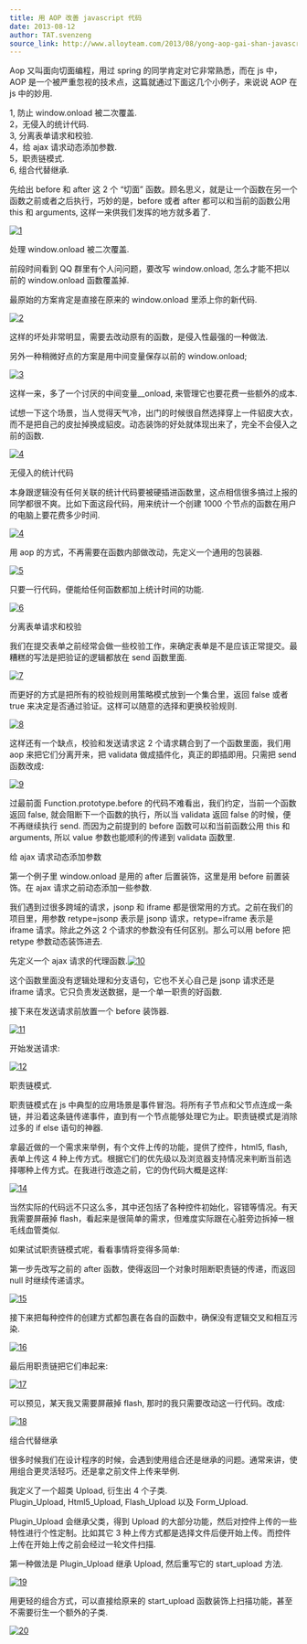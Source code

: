 ```yaml
---
title: 用 AOP 改善 javascript 代码
date: 2013-08-12
author: TAT.svenzeng
source_link: http://www.alloyteam.com/2013/08/yong-aop-gai-shan-javascript-dai-ma/
---
```


Aop 又叫面向切面编程，用过 spring 的同学肯定对它非常熟悉，而在 js 中，AOP 是一个被严重忽视的技术点，这篇就通过下面这几个小例子，来说说 AOP 在 js 中的妙用.

1, 防止 window.onload 被二次覆盖.  
2，无侵入的统计代码.  
3, 分离表单请求和校验.  
4，给 ajax 请求动态添加参数.  
5，职责链模式.  
6, 组合代替继承.

先给出 before 和 after 这 2 个 “切面” 函数。顾名思义，就是让一个函数在另一个函数之前或者之后执行，巧妙的是，before 或者 after 都可以和当前的函数公用 this 和 arguments, 这样一来供我们发挥的地方就多着了.

[![](http://www.alloyteam.com/wp-content/uploads/2013/08/15.gif "1")](http://www.alloyteam.com/wp-content/uploads/2013/08/15.gif)

处理 window.onload 被二次覆盖.

前段时间看到 QQ 群里有个人问问题，要改写 window.onload, 怎么才能不把以前的 window.onload 函数覆盖掉.

最原始的方案肯定是直接在原来的 window.onload 里添上你的新代码.

[![](http://www.alloyteam.com/wp-content/uploads/2013/08/21.gif "2")](http://www.alloyteam.com/wp-content/uploads/2013/08/21.gif)

这样的坏处非常明显，需要去改动原有的函数，是侵入性最强的一种做法.

另外一种稍微好点的方案是用中间变量保存以前的 window.onload;

[![](http://www.alloyteam.com/wp-content/uploads/2013/08/31.gif "3")](http://www.alloyteam.com/wp-content/uploads/2013/08/31.gif)

这样一来，多了一个讨厌的中间变量\_\_onload, 来管理它也要花费一些额外的成本.

试想一下这个场景，当人觉得天气冷，出门的时候很自然选择穿上一件貂皮大衣，而不是把自己的皮扯掉换成貂皮。动态装饰的好处就体现出来了，完全不会侵入之前的函数.

[![](http://www.alloyteam.com/wp-content/uploads/2013/08/4.gif "4")](http://www.alloyteam.com/wp-content/uploads/2013/08/4.gif)

无侵入的统计代码

本身跟逻辑没有任何关联的统计代码要被硬插进函数里，这点相信很多搞过上报的同学都很不爽。比如下面这段代码，用来统计一个创建 1000 个节点的函数在用户的电脑上要花费多少时间.

[![](http://www.alloyteam.com/wp-content/uploads/2013/08/41.gif "4")](http://www.alloyteam.com/wp-content/uploads/2013/08/41.gif)

用 aop 的方式，不再需要在函数内部做改动，先定义一个通用的包装器.

[![](http://www.alloyteam.com/wp-content/uploads/2013/08/5.gif "5")](http://www.alloyteam.com/wp-content/uploads/2013/08/5.gif)

只要一行代码，便能给任何函数都加上统计时间的功能.

[![](http://www.alloyteam.com/wp-content/uploads/2013/08/6.gif "6")](http://www.alloyteam.com/wp-content/uploads/2013/08/6.gif)

分离表单请求和校验

我们在提交表单之前经常会做一些校验工作，来确定表单是不是应该正常提交。最糟糕的写法是把验证的逻辑都放在 send 函数里面.

[![](http://www.alloyteam.com/wp-content/uploads/2013/08/7.gif "7")](http://www.alloyteam.com/wp-content/uploads/2013/08/7.gif)

而更好的方式是把所有的校验规则用策略模式放到一个集合里，返回 false 或者 true 来决定是否通过验证。这样可以随意的选择和更换校验规则.

[![](http://www.alloyteam.com/wp-content/uploads/2013/08/81.gif "8")](http://www.alloyteam.com/wp-content/uploads/2013/08/81.gif)

这样还有一个缺点，校验和发送请求这 2 个请求耦合到了一个函数里面，我们用 aop 来把它们分离开来，把 validata 做成插件化，真正的即插即用。只需把 send 函数改成:

[![](http://www.alloyteam.com/wp-content/uploads/2013/08/9.gif "9")](http://www.alloyteam.com/wp-content/uploads/2013/08/9.gif)

过最前面 Function.prototype.before 的代码不难看出，我们约定，当前一个函数返回 false, 就会阻断下一个函数的执行，所以当 validata 返回 false 的时候，便不再继续执行 send. 而因为之前提到的 before 函数可以和当前函数公用 this 和 arguments, 所以 value 参数也能顺利的传递到 validata 函数里.

给 ajax 请求动态添加参数

第一个例子里 window.onload 是用的 after 后置装饰，这里是用 before 前置装饰。在 ajax 请求之前动态添加一些参数.

我们遇到过很多跨域的请求，jsonp 和 iframe 都是很常用的方式。之前在我们的项目里，用参数 retype=jsonp 表示是 jsonp 请求，retype=iframe 表示是 iframe 请求。除此之外这 2 个请求的参数没有任何区别。那么可以用 before 把 retype 参数动态装饰进去.

先定义一个 ajax 请求的代理函数.[![](http://www.alloyteam.com/wp-content/uploads/2013/08/101.gif "10")](http://www.alloyteam.com/wp-content/uploads/2013/08/101.gif)

这个函数里面没有逻辑处理和分支语句，它也不关心自己是 jsonp 请求还是 iframe 请求。它只负责发送数据，是一个单一职责的好函数.

接下来在发送请求前放置一个 before 装饰器.

[![](http://www.alloyteam.com/wp-content/uploads/2013/08/111.gif "11")](http://www.alloyteam.com/wp-content/uploads/2013/08/111.gif)

开始发送请求:

[![](http://www.alloyteam.com/wp-content/uploads/2013/08/121.gif "12")](http://www.alloyteam.com/wp-content/uploads/2013/08/121.gif)

职责链模式.

职责链模式在 js 中典型的应用场景是事件冒泡。将所有子节点和父节点连成一条链，并沿着这条链传递事件，直到有一个节点能够处理它为止。职责链模式是消除过多的 if else 语句的神器.

拿最近做的一个需求来举例，有个文件上传的功能，提供了控件，html5, flash, 表单上传这 4 种上传方式。根据它们的优先级以及浏览器支持情况来判断当前选择哪种上传方式。在我进行改造之前，它的伪代码大概是这样:

[![](http://www.alloyteam.com/wp-content/uploads/2013/08/141.gif "14")](http://www.alloyteam.com/wp-content/uploads/2013/08/141.gif)

当然实际的代码远不只这么多，其中还包括了各种控件初始化，容错等情况。有天我需要屏蔽掉 flash，看起来是很简单的需求，但难度实际跟在心脏旁边拆掉一根毛线血管类似.

如果试试职责链模式呢，看看事情将变得多简单:

第一步先改写之前的 after 函数，使得返回一个对象时阻断职责链的传递，而返回 null 时继续传递请求。

[![](http://www.alloyteam.com/wp-content/uploads/2013/08/151.gif "15")](http://www.alloyteam.com/wp-content/uploads/2013/08/151.gif)

接下来把每种控件的创建方式都包裹在各自的函数中，确保没有逻辑交叉和相互污染.

[![](http://www.alloyteam.com/wp-content/uploads/2013/08/16.gif "16")](http://www.alloyteam.com/wp-content/uploads/2013/08/16.gif)

最后用职责链把它们串起来:

[![](http://www.alloyteam.com/wp-content/uploads/2013/08/17.gif "17")](http://www.alloyteam.com/wp-content/uploads/2013/08/17.gif)

可以预见，某天我又需要屏蔽掉 flash, 那时的我只需要改动这一行代码。改成:

[![](http://www.alloyteam.com/wp-content/uploads/2013/08/18.gif "18")](http://www.alloyteam.com/wp-content/uploads/2013/08/18.gif)

组合代替继承

很多时候我们在设计程序的时候，会遇到使用组合还是继承的问题。通常来讲，使用组合更灵活轻巧。还是拿之前文件上传来举例.

我定义了一个超类 Upload, 衍生出 4 个子类.  
Plugin_Upload, Html5_Upload, Flash_Upload 以及 Form_Upload.

Plugin_Upload 会继承父类，得到 Upload 的大部分功能，然后对控件上传的一些特性进行个性定制。比如其它 3 种上传方式都是选择文件后便开始上传。而控件上传在开始上传之前会经过一轮文件扫描.

第一种做法是 Plugin_Upload 继承 Upload, 然后重写它的 start_upload 方法.

[![](http://www.alloyteam.com/wp-content/uploads/2013/08/19.gif "19")](http://www.alloyteam.com/wp-content/uploads/2013/08/19.gif)

用更轻的组合方式，可以直接给原来的 start_upload 函数装饰上扫描功能，甚至不需要衍生一个额外的子类.

[![](http://www.alloyteam.com/wp-content/uploads/2013/08/20.gif "20")](http://www.alloyteam.com/wp-content/uploads/2013/08/20.gif)